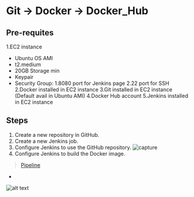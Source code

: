# Git -> Docker -> Docker_Hub 
## Pre-requites
1.EC2 instance
- Ubuntu OS AMI
- t2.medium
- 20GB Storage min
- Keypair
- Security Group: 1.8080 port for Jenkins page
                  2.22 port for SSH              
2.Docker installed in EC2 instance
3.Git installed in EC2 instance (Default avail in Ubuntu AMI)
4.Docker Hub account
5.Jenkins installed in EC2 instance
## Steps
1. Create a new repository in GitHub.
2. Create a new Jenkins job.
3. Configure Jenkins to use the GitHub repository.
![capture](1)
4. Configure Jenkins to build the Docker image.
>[Pipeline](jenkins_file.groovy)
-  

![alt text](jpg_image)